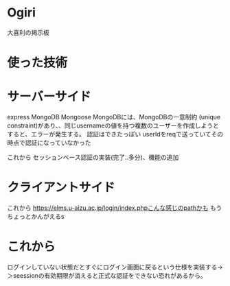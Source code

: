 # Ogiri


大喜利の掲示板

# 使った技術

# サーバーサイド
express MongoDB Mongoose
MongoDBには、MongoDBの一意制約 (unique constraint)があり、、同じusernameの値を持つ複数のユーザーを作成しようとすると、エラーが発生する。
認証はできたっぽい
userIdをreqで送っていてその時点で認証になっていなかった

これから
セッションベース認証の実装(完了..多分)、機能の追加

# クライアントサイド
これから
https://elms.u-aizu.ac.jp/login/index.phpこんな感じのpathかも
もうちょっとかんがえるs


# これから
ログインしていない状態だとすぐにログイン画面に戻るという仕様を実装する→＞seessionの有効期限が消えると正式な認証をできない恐れがあるから。





